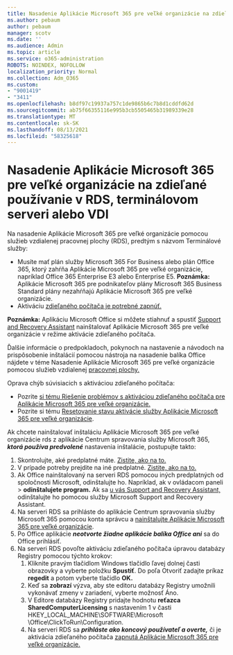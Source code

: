 ```yaml
---
title: Nasadenie Aplikácie Microsoft 365 pre veľké organizácie na zdieľané používanie v RDS, terminálovom serveri alebo VDI
ms.author: pebaum
author: pebaum
manager: scotv
ms.date: ''
ms.audience: Admin
ms.topic: article
ms.service: o365-administration
ROBOTS: NOINDEX, NOFOLLOW
localization_priority: Normal
ms.collection: Adm_O365
ms.custom:
- "9001419"
- "3411"
ms.openlocfilehash: b8df97c19937a757c1de9865b6c7b8d1cddfd62d
ms.sourcegitcommit: ab75f66355116e995b3cb5505465b31989339e28
ms.translationtype: MT
ms.contentlocale: sk-SK
ms.lasthandoff: 08/13/2021
ms.locfileid: "58325618"
---
```

# <a name="deploying-microsoft-365-apps-for-enterprise-for-shared-use-on-rds-terminal-server-or-vdi"></a>Nasadenie Aplikácie Microsoft 365 pre veľké organizácie na zdieľané používanie v RDS, terminálovom serveri alebo VDI

Na nasadenie Aplikácie Microsoft 365 pre veľké organizácie pomocou služieb vzdialenej pracovnej plochy (RDS), predtým s názvom Terminálové služby:

- Musíte mať plán služby Microsoft 365 For Business alebo plán Office 365, ktorý zahŕňa Aplikácie Microsoft 365 pre veľké organizácie, napríklad Office 365 Enterprise E3 alebo Enterprise E5.
   **Poznámka:** Aplikácie Microsoft 365 pre podnikateľov plány Microsoft 365 Business Standard plány nezahŕňajú Aplikácie Microsoft 365 pre veľké organizácie.
- Aktiváciu [zdieľaného počítača je potrebné zapnúť.](https://docs.microsoft.com/DeployOffice/overview-shared-computer-activation)

**Poznámka:** Aplikáciu Microsoft Office si môžete stiahnuť a spustiť [Support and Recovery Assistant](https://aka.ms/SaRA_OfficeSCA_M365Portal) nainštalovať Aplikácie Microsoft 365 pre veľké organizácie v režime aktivácie zdieľaného počítača.

Ďalšie informácie o predpokladoch, pokynoch na nastavenie a návodoch na prispôsobenie inštalácií pomocou nástroja na nasadenie balíka Office nájdete v téme Nasadenie Aplikácie Microsoft 365 pre veľké organizácie pomocou služieb vzdialenej [pracovnej plochy.](https://docs.microsoft.com/DeployOffice/deploy-microsoft-365-apps-remote-desktop-services)

Oprava chýb súvisiacich s aktiváciou zdieľaného počítača:

- Pozrite [si tému Riešenie problémov s aktiváciou zdieľaného počítača pre Aplikácie Microsoft 365 pre veľké organizácie.](https://docs.microsoft.com/DeployOffice/troubleshoot-shared-computer-activation)
- Pozrite si tému [Resetovanie stavu aktivácie služby Aplikácie Microsoft 365 pre veľké organizácie](https://go.microsoft.com/fwlink/?linkid=2109218).

Ak chcete nainštalovať inštaláciu Aplikácie Microsoft 365 pre veľké organizácie rds z aplikácie Centrum spravovania služby Microsoft 365, ***ktorá používa predvolené*** nastavenia inštalácie, postupujte takto:

1. Skontrolujte, aké predplatné máte. [Zistite, ako na to.](https://docs.microsoft.com/microsoft-365/admin/admin-overview/what-subscription-do-i-have)
2. V prípade potreby prejdite na iné predplatné. [Zistite, ako na to.](https://docs.microsoft.com/microsoft-365/commerce/subscriptions/switch-to-a-different-plan)
3. Ak Office nainštalovaný na serveri RDS pomocou iných predplatných od spoločnosti Microsoft, odinštalujte ho. Napríklad, ak v ovládacom paneli  >  **odinštalujete program.** Ak sa [u vás Support and Recovery Assistant,](https://aka.ms/SARA-OfficeUninstall-Alchemy) odinštalujte ho pomocou služby Microsoft Support and Recovery Assistant.
4. Na serveri RDS sa prihláste do aplikácie Centrum spravovania služby Microsoft 365 pomocou konta správcu a [nainštalujte Aplikácie Microsoft 365 pre veľké organizácie](https://portal.office.com/OLS/MySoftware.aspx).
5. Po Office aplikácie ***neotvorte žiadne aplikácie balíka Office ani*** sa do Office prihlásiť.
6. Na serveri RDS povoľte aktiváciu zdieľaného počítača úpravou databázy Registry pomocou týchto krokov:
   1. Kliknite pravým tlačidlom Windows tlačidlo ľavej dolnej časti obrazovky a vyberte položku **Spustiť**. Do poľa Otvoriť zadajte príkaz **regedit** a potom vyberte tlačidlo **OK.**
   2. Keď sa **zobrazí** výzva, aby ste editoru databázy Registry umožnili vykonávať zmeny v zariadení, vyberte možnosť Áno.
   3. V Editore databázy Registry pridajte hodnotu **reťazca SharedComputerLicensing** s nastavením 1 v časti HKEY_LOCAL_MACHINE\SOFTWARE\Microsoft \Office\ClickToRun\Configuration.
   4. Na serveri RDS sa ***prihláste ako koncový používateľ a overte,*** či je aktivácia zdieľaného počítača [zapnutá Aplikácie Microsoft 365 pre veľké organizácie.](https://docs.microsoft.com/DeployOffice/troubleshoot-shared-computer-activation#verify-that-activation-for-microsoft-365-apps-succeeded)
